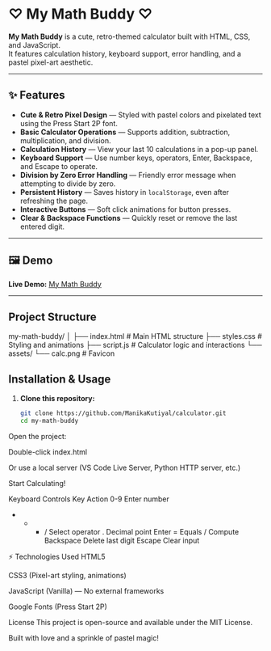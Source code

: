 # ♡ My Math Buddy ♡

**My Math Buddy** is a cute, retro-themed calculator built with HTML, CSS, and JavaScript.  
It features calculation history, keyboard support, error handling, and a pastel pixel-art aesthetic.

---

## ✨ Features
- **Cute & Retro Pixel Design** — Styled with pastel colors and pixelated text using the Press Start 2P font.
- **Basic Calculator Operations** — Supports addition, subtraction, multiplication, and division.
- **Calculation History** — View your last 10 calculations in a pop-up panel.
- **Keyboard Support** — Use number keys, operators, Enter, Backspace, and Escape to operate.
- **Division by Zero Error Handling** — Friendly error message when attempting to divide by zero.
- **Persistent History** — Saves history in `localStorage`, even after refreshing the page.
- **Interactive Buttons** — Soft click animations for button presses.
- **Clear & Backspace Functions** — Quickly reset or remove the last entered digit.

---

## 🖼 Demo
 **Live Demo:** [My Math Buddy](https://mymathbuddy.netlify.app/)

---

##  Project Structure
my-math-buddy/
│
├── index.html # Main HTML structure
├── styles.css # Styling and animations
├── script.js # Calculator logic and interactions
└── assets/
└── calc.png # Favicon


##  Installation & Usage

1. **Clone this repository:**
   ```bash
   git clone https://github.com/ManikaKutiyal/calculator.git
   cd my-math-buddy
Open the project:

Double-click index.html

Or use a local server (VS Code Live Server, Python HTTP server, etc.)

Start Calculating!

 Keyboard Controls
Key	Action
0-9	Enter number
+ - * /	Select operator
.	Decimal point
Enter =	Equals / Compute
Backspace	Delete last digit
Escape	Clear input

⚡ Technologies Used
HTML5

CSS3 (Pixel-art styling, animations)

JavaScript (Vanilla) — No external frameworks

Google Fonts (Press Start 2P)

 License
This project is open-source and available under the MIT License.

 Built with love and a sprinkle of pastel magic!

